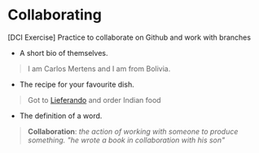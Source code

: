 # Collaborating
[DCI Exercise] Practice to collaborate on Github and work with branches

- A short bio of themselves.
> I am Carlos Mertens and I am from Bolivia. 

- The recipe for your favourite dish.
> Got to [Lieferando](https://www.lieferando.de) and order Indian food

- The definition of a word.
> **Collaboration**: _the action of working with someone to produce something.
"he wrote a book in collaboration with his son"_

